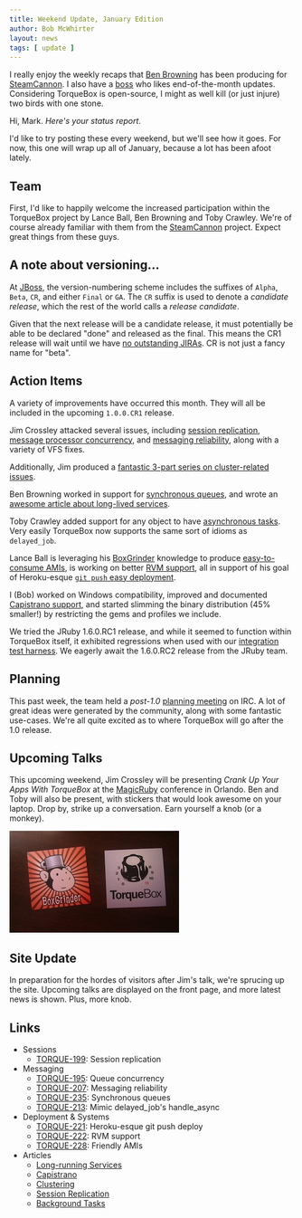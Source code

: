 ```yaml
---
title: Weekend Update, January Edition
author: Bob McWhirter
layout: news
tags: [ update ]
---
```


[benblog]: http://thinkingconcurrently.com/
[markblog]: http://markclittle.blogspot.com/
[cr1jira]: https://issues.jboss.org/secure/IssueNavigator.jspa?reset=true&jqlQuery=fixVersion+%3D+%221.0.0.CR1%22+AND+project+%3D+TORQUE+ORDER+BY+resolution+DESC%2C+key+DESC

I really enjoy the weekly recaps that [Ben Browning][benblog] has been producing for
[SteamCannon](http://steamcannon.org/).  I also have a [boss][markblog] who likes
end-of-the-month updates.  Considering TorqueBox is open-source, I might as well 
kill (or just injure) two birds with one stone.  

Hi, Mark.  *Here's your status report*.

I'd like to try posting these every weekend, but we'll see how it goes.  For now,
this one will wrap up all of January, because a lot has been afoot lately.

## Team

First, I'd like to happily welcome the increased participation within the TorqueBox
project by Lance Ball, Ben Browning and Toby Crawley. We're of course already familiar
with them from the [SteamCannon](http://steamcannon.org/) project. Expect great things
from these guys.

## A note about versioning...

At [JBoss](http://jboss.org/), the version-numbering scheme includes the suffixes
of `Alpha`, `Beta`, `CR`, and either `Final` or `GA`.  The `CR` suffix is used to
denote a *candidate release*, which the rest of the world calls a *release candidate*.

Given that the next release will be a candidate release, it must potentially be
able to be declared "done" and released as the final.  This means the CR1 release
will wait until we have [no outstanding JIRAs][cr1jira].  CR is not just a fancy name for
"beta".

## Action Items

A variety of improvements have occurred this month.  They will all be included
in the upcoming `1.0.0.CR1` release.

Jim Crossley attacked several issues, including [session replication](https://issues.jboss.org/browse/TORQUE-199),
[message processor concurrency](https://issues.jboss.org/browse/TORQUE-195), and [messaging reliability](https://issues.jboss.org/browse/TORQUE-207),
along with a variety of VFS fixes. 

Additionally, Jim produced a [fantastic 3-part series on cluster-related issues](/news/2011/01/04/clustering-torquebox/).

Ben Browning worked in support for [synchronous queues](https://issues.jboss.org/browse/TORQUE-235), and wrote an [awesome article 
about long-lived services](news/2011/01/28/services/).  

Toby Crawley added support for any object to have [asynchronous tasks](https://issues.jboss.org/browse/TORQUE-213).  
Very easily TorqueBox now supports the same sort of idioms as `delayed_job`.

Lance Ball is leveraging his [BoxGrinder](http://boxgrinder.org/) knowledge to produce [easy-to-consume AMIs](https://issues.jboss.org/browse/TORQUE-228),
is working on better [RVM support](https://issues.jboss.org/browse/TORQUE-222), all
in support of his goal of Heroku-esque [`git push` easy deployment](https://issues.jboss.org/browse/TORQUE-221).

I (Bob) worked on Windows compatibility, improved and documented [Capistrano support](/news/2011/01/20/capistrano-and-torquebox/), 
and started slimming the binary distribution (45% smaller!) by restricting the gems and profiles we include.

We tried the JRuby 1.6.0.RC1 release, and while it seemed to function within TorqueBox itself, it exhibited regressions
when used with our [integration test harness](/news/2010/12/20/rspec-with-arquillian/).  We eagerly await the 1.6.0.RC2 release from the JRuby team.

## Planning

This past week, the team held a *post-1.0* [planning meeting](/news/2011/01/24/planning-meeting-recap/) on IRC.
A lot of great ideas were generated by the community, along with some fantastic use-cases.  We're all quite
excited as to where TorqueBox will go after the 1.0 release.

## Upcoming Talks

This upcoming weekend, Jim Crossley will be presenting *Crank Up Your Apps With TorqueBox* at the 
[MagicRuby](http://magic-ruby.com/) conference in Orlando.  Ben and Toby will also be present, with
stickers that would look awesome on your laptop.  Drop by, strike up a conversation.  Earn yourself a knob (or a monkey).

![Stickers](/images/misc/stickers.jpg)

## Site Update

In preparation for the hordes of visitors after Jim's talk, we're sprucing up the site.  Upcoming
talks are displayed on the front page, and more latest news is shown.  Plus, more knob.

## Links

* Sessions
  * [TORQUE-199](https://issues.jboss.org/browse/TORQUE-199): Session replication
* Messaging
  * [TORQUE-195](https://issues.jboss.org/browse/TORQUE-195): Queue concurrency
  * [TORQUE-207](https://issues.jboss.org/browse/TORQUE-207): Messaging reliability
  * [TORQUE-235](https://issues.jboss.org/browse/TORQUE-235): Synchronous queues
  * [TORQUE-213](https://issues.jboss.org/browse/TORQUE-213): Mimic delayed_job's handle_async
* Deployment & Systems
  * [TORQUE-221](https://issues.jboss.org/browse/TORQUE-221): Heroku-esque git push deploy
  * [TORQUE-222](https://issues.jboss.org/browse/TORQUE-222): RVM support
  * [TORQUE-228](https://issues.jboss.org/browse/TORQUE-228): Friendly AMIs
* Articles
  * [Long-running Services](/news/2011/01/28/services/)
  * [Capistrano](/news/2011/01/20/capistrano-and-torquebox/)
  * [Clustering](/news/2011/01/04/clustering-torquebox/)
  * [Session Replication](/news/2011/01/06/session-replication/)
  * [Background Tasks](/news/2011/01/07/clustered-tasks/)
